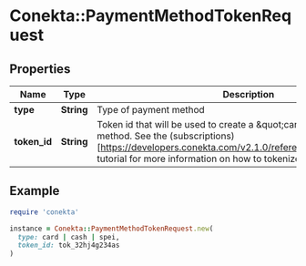# Conekta::PaymentMethodTokenRequest

## Properties

| Name | Type | Description | Notes |
| ---- | ---- | ----------- | ----- |
| **type** | **String** | Type of payment method |  |
| **token_id** | **String** | Token id that will be used to create a \&quot;card\&quot; type payment method. See the (subscriptions)[https://developers.conekta.com/v2.1.0/reference/createsubscription] tutorial for more information on how to tokenize cards. |  |

## Example

```ruby
require 'conekta'

instance = Conekta::PaymentMethodTokenRequest.new(
  type: card | cash | spei,
  token_id: tok_32hj4g234as
)
```

